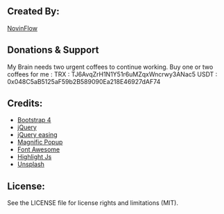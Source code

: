 
## Created By:

<a href="https://github.com/novinflow">NovinFlow</a>

## Donations & Support

My Brain needs two urgent coffees to continue working. Buy one or two coffees for me :
TRX : TJ6AvqZrH1N1Y51r6uMZqxWncrwy3ANac5
USDT : 0x048C5aB5125aF59b2B589090Ea218E46927dAF74

## Credits:

<ul>
<li><a href="https://getbootstrap.com/">Bootstrap 4</a></li>
<li><a href="http://www.jquery.com/">jQuery</a></li>
<li><a href="http://gsgd.co.uk/sandbox/jquery/easing/">jQuery easing</a></li>
<li><a href="http://dimsemenov.com/plugins/magnific-popup/">Magnific Popup</a></li>
<li><a href="https://fontawesome.com/">Font Awesome</a></li>
<li><a href="https://highlightjs.org/">Highlight Js</a></li>
<li><a href="https://unsplash.com/">Unsplash</a></li>
</ul>

## License:

See the LICENSE file for license rights and limitations (MIT).
